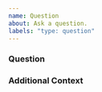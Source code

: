 ```yaml
---
name: Question
about: Ask a question.
labels: "type: question"
---
```


### Question

<!-- Your question. -->

### Additional Context

<!-- If applicable, add additional context or screenshots here. -->
